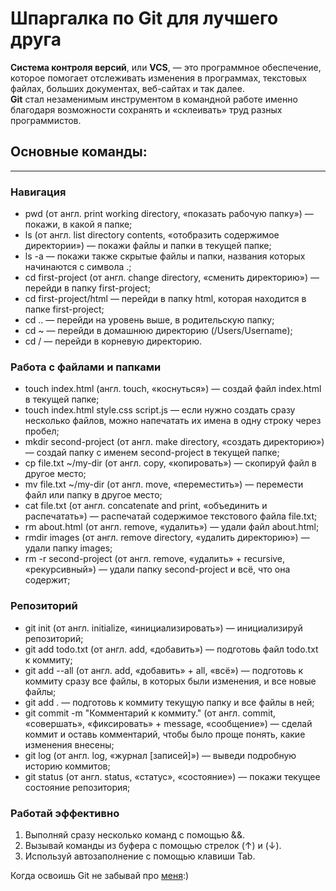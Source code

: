 # Шпаргалка по Git для лучшего друга  
**Система контроля версий**, или **VCS**, — это программное обеспечение, которое помогает отслеживать изменения в программах, текстовых файлах, больших документах, веб-сайтах и так далее.  
**Git** стал незаменимым инструментом в командной работе именно благодаря возможности сохранять и «склеивать» труд разных программистов.
## Основные команды:  
---
### Навигация  
* pwd (от англ. print working directory, «показать рабочую папку») — покажи, в какой я папке;  
* ls (от англ. list directory contents, «отобразить содержимое директории») — покажи файлы и папки в текущей папке;  
* ls -a — покажи также скрытые файлы и папки, названия которых начинаются с символа .; 
* cd first-project (от англ. change directory, «сменить директорию») — перейди в папку first-project;  
* cd first-project/html — перейди в папку html, которая находится в папке first-project;  
* cd .. — перейди на уровень выше, в родительскую папку;  
* cd ~ — перейди в домашнюю директорию (/Users/Username);  
* cd / — перейди в корневую директорию.  

### Работа с файлами и папками  
* touch index.html (англ. touch, «коснуться») — создай файл index.html в текущей папке;  
* touch index.html style.css script.js — если нужно создать сразу несколько файлов, можно напечатать их имена в одну строку через пробел;  
* mkdir second-project (от англ. make directory, «создать директорию») — создай папку с именем second-project в текущей папке;  
* cp file.txt ~/my-dir (от англ. copy, «копировать») — скопируй файл в другое место;  
* mv file.txt ~/my-dir (от англ. move, «переместить») — перемести файл или папку в другое место;   
* cat file.txt (от англ. concatenate and print, «объединить и распечатать») — распечатай содержимое текстового файла file.txt;  
* rm about.html (от англ. remove, «удалить») — удали файл about.html;  
* rmdir images (от англ. remove directory, «удалить директорию») — удали папку images;  
* rm -r second-project (от англ. remove, «удалить» + recursive, «рекурсивный») — удали папку second-project и всё, что она содержит;  

### Репозиторий  
* git init (от англ. initialize, «инициализировать») — инициализируй репозиторий;  
* git add todo.txt (от англ. add, «добавить») — подготовь файл todo.txt к коммиту;  
* git add --all (от англ. add, «добавить» + all, «всё») — подготовь к коммиту сразу все файлы, в которых были изменения, и все новые файлы;  
* git add . — подготовь к коммиту текущую папку и все файлы в ней;  
* git commit -m "Комментарий к коммиту." (от англ. commit, «совершать», «фиксировать» + message, «сообщение») — сделай коммит и оставь комментарий, чтобы было проще понять, какие изменения внесены;  
* git log (от англ. log, «журнал [записей]») — выведи подробную историю коммитов;  
* git status (от англ. status, «статус», «состояние») — покажи текущее состояние репозитория;  

### Работай эффективно  
1. Выполняй сразу несколько команд с помощью &&.  
2. Вызывай команды из буфера с помощью стрелок (↑) и (↓).  
3. Используй автозаполнение с помощью клавиши Tab.  

Когда освоишь Git не забывай про [меня](https://github.com/Natali-chiss):)
